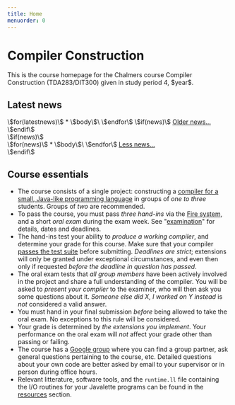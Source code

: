 ```yaml
---
title: Home
menuorder: 0
---
```


Compiler Construction
=====================

This is the course homepage for the Chalmers course Compiler Construction
(TDA283/DIT300) given in study period 4, \$year\$.


Latest news
-----------
<div id="latestnews">
\$for(latestnews)\$
* \$body\$\
\$endfor\$
\$if(news)\$
<a class="newslink" href="javascript:toggle('hide', ['allnews', 'latestnews']);">Older news...</a>
\$endif\$
</div>
\$if(news)\$
<div id="allnews" class="hide">
\$for(news)\$
* \$body\$\
\$endfor\$
<a class="newslink" href="javascript:toggle('hide', ['allnews', 'latestnews']);">Less news...</a>
</div>
\$endif\$


Course essentials
-----------------

* The course consists of a single project: constructing a
    [compiler for a small, Java-like programming language](/project) in groups
    of *one to three* students. Groups of *two* are recommended.
* To pass the course, you must pass
    *three hand-ins* via the [Fire system](/about#submissions), and a short
    *oral exam* during the exam week. See "[examination](/exam)" for details,
    dates and deadlines.
* The hand-ins test your ability to *produce a working compiler*, and
    determine your grade for this course. Make sure that your compiler
    [passes the test suite](/project#testing) before submitting.
    *Deadlines are strict*; extensions will only be granted under
    exceptional circumstances, and even then only if requested *before the
    deadline in question has passed*.
* The oral exam tests that *all group members* have been actively involved in
    the project and share a full understanding of the compiler.
    You will be asked to *present your compiler* to the examiner, who will
    then ask you some questions about it.
    *Someone else did X, I worked on Y instead* is *not* considered a valid
    answer.
* You must hand in your final submission *before* being allowed to take the
    oral exam. No exceptions to this rule will be considered.
* Your grade is determined by *the extensions you implement*.
    Your performance on the oral exam will *not* affect your grade other than
    passing or failing.
* The course has a [Google group](\$group\$) where you can find a group
    partner, ask general questions pertaining to the course, etc.
    Detailed questions about your own code are better asked by email to your
    supervisor or in person during office hours.
* Relevant litterature, software tools, and the `runtime.ll` file containing
    the I/O routines for your Javalette programs can be found in the
    [resources](/resources) section.
